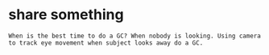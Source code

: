 # share something

```
When is the best time to do a GC? When nobody is looking. Using camera to track eye movement when subject looks away do a GC.
```
